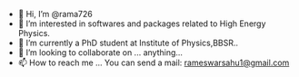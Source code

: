 - 👋 Hi, I’m @rama726
- 👀 I’m interested in softwares and packages related to High Energy Physics.
- 🌱 I’m currently a PhD student at Institute of Physics,BBSR..
- 💞️ I’m looking to collaborate on ... anything... 
- 📫 How to reach me ... You can send a mail: rameswarsahu1@gmail.com

<!---
rama726/rama726 is a ✨ special ✨ repository because its `README.md` (this file) appears on your GitHub profile.
You can click the Preview link to take a look at your changes.
--->
